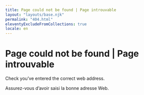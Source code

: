 ```yaml
---
title: Page could not be found | Page introuvable
layout: "layouts/base.njk"
permalink: "404.html"
eleventyExcludeFromCollections: true
locale: en
---
```


<h1>
    Page could not be found | <span lang="fr">Page introuvable</span>
</h1>

Check you’ve entered the correct web address.

<p lang="fr">Assurez-vous d’avoir saisi la bonne adresse Web.</p>
